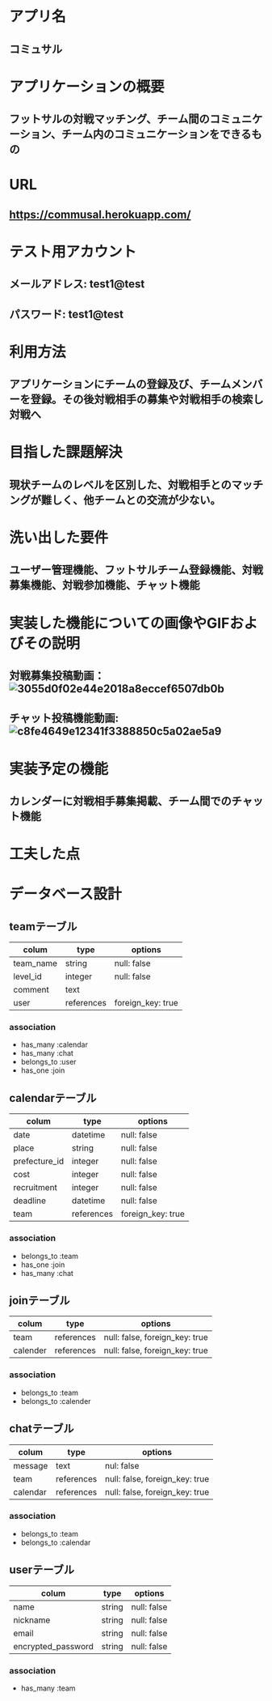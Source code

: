 # アプリ名
## コミュサル

# アプリケーションの概要
## フットサルの対戦マッチング、チーム間のコミュニケーション、チーム内のコミュニケーションをできるもの

# URL
## https://commusal.herokuapp.com/

# テスト用アカウント
## メールアドレス: test1@test
## パスワード: test1@test

# 利用方法
## アプリケーションにチームの登録及び、チームメンバーを登録。その後対戦相手の募集や対戦相手の検索し対戦へ

# 目指した課題解決
## 現状チームのレベルを区別した、対戦相手とのマッチングが難しく、他チームとの交流が少ない。

# 洗い出した要件
## ユーザー管理機能、フットサルチーム登録機能、対戦募集機能、対戦参加機能、チャット機能

# 実装した機能についての画像やGIFおよびその説明
## 対戦募集投稿動画： ![3055d0f02e44e2018a8eccef6507db0b](https://user-images.githubusercontent.com/82862665/121928717-68ed8480-cd7b-11eb-9917-f64364235a2b.gif)
## チャット投稿機能動画: ![c8fe4649e12341f3388850c5a02ae5a9](https://user-images.githubusercontent.com/82862665/121929506-3c863800-cd7c-11eb-8b68-48eaa434efcf.gif)

# 実装予定の機能
## カレンダーに対戦相手募集掲載、チーム間でのチャット機能

# 工夫した点
## 

# データベース設計
## teamテーブル
| colum     | type       | options           |
| --------- | ---------- | ----------------- |
| team_name | string     | null: false       |
| level_id  | integer    | null: false       |
| comment   | text       |                   |
| user      | references | foreign_key: true |

### association
- has_many :calendar
- has_many :chat
- belongs_to :user
- has_one :join



## calendarテーブル
| colum         | type       | options           |
| ------------- | ---------- | ----------------- |
| date          | datetime   | null: false       |
| place         | string     | null: false       |
| prefecture_id | integer    | null: false       |
| cost          | integer    | null: false       |
| recruitment   | integer    | null: false       |
| deadline      | datetime   | null: false       |
| team          | references | foreign_key: true |

### association
- belongs_to :team
- has_one :join
- has_many :chat


## joinテーブル
| colum    | type       | options                        |
| -------- | ---------- | ------------------------------ |
| team     | references | null: false, foreign_key: true |
| calender | references | null: false, foreign_key: true |

### association
- belongs_to :team
- belongs_to :calender


## chatテーブル
| colum    | type       | options                        |
| -------- | ---------- | ------------------------------ |
| message  | text       | nul: false                     |
| team     | references | null: false, foreign_key: true |
| calendar | references | null: false, foreign_key: true |

### association
- belongs_to :team
- belongs_to :calendar

## userテーブル
| colum              | type   | options     |
| ------------------ | ------ | ----------- |
| name               | string | null: false |
| nickname           | string | null: false |
| email              | string | null: false |
| encrypted_password | string | null: false |

### association
- has_many :team


